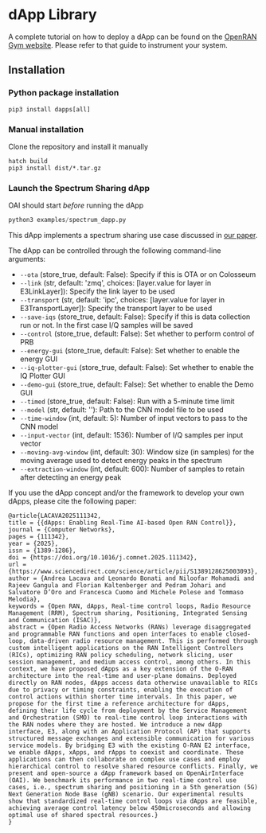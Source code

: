# dApp Library

A complete tutorial on how to deploy a dApp can be found on the [OpenRAN Gym website](https://openrangym.com/tutorials/dapps-oai). Please refer to that guide to instrument your system.

## Installation

### Python package installation

```
pip3 install dapps[all]
```

### Manual installation
Clone the repository and install it manually

```
hatch build
pip3 install dist/*.tar.gz
```

### Launch the Spectrum Sharing dApp

OAI should start _before_ running the dApp

```python 
python3 examples/spectrum_dapp.py
```

This dApp implements a spectrum sharing use case discussed in [our paper](https://arxiv.org/pdf/2501.16502).


The dApp can be controlled through the following command-line arguments:

- `--ota` (store_true, default: False): Specify if this is OTA or on Colosseum  
- `--link` (str, default: 'zmq', choices: [layer.value for layer in E3LinkLayer]): Specify the link layer to be used  
- `--transport` (str, default: 'ipc', choices: [layer.value for layer in E3TransportLayer]): Specify the transport layer to be used  
- `--save-iqs` (store_true, default: False): Specify if this is data collection run or not. In the first case I/Q samples will be saved  
- `--control` (store_true, default: False): Set whether to perform control of PRB  
- `--energy-gui` (store_true, default: False): Set whether to enable the energy GUI  
- `--iq-plotter-gui` (store_true, default: False): Set whether to enable the IQ Plotter GUI  
- `--demo-gui` (store_true, default: False): Set whether to enable the Demo GUI  
- `--timed` (store_true, default: False): Run with a 5-minute time limit  
- `--model` (str, default: ''): Path to the CNN model file to be used  
- `--time-window` (int, default: 5): Number of input vectors to pass to the CNN model  
- `--input-vector` (int, default: 1536): Number of I/Q samples per input vector  
- `--moving-avg-window` (int, default: 30): Window size (in samples) for the moving average used to detect energy peaks in the spectrum  
- `--extraction-window` (int, default: 600): Number of samples to retain after detecting an energy peak


If you use the dApp concept and/or the framework to develop your own dApps, please cite the following paper:

```text
@article{LACAVA2025111342,
title = {{dApps: Enabling Real-Time AI-based Open RAN Control}},
journal = {Computer Networks},
pages = {111342},
year = {2025},
issn = {1389-1286},
doi = {https://doi.org/10.1016/j.comnet.2025.111342},
url = {https://www.sciencedirect.com/science/article/pii/S1389128625003093},
author = {Andrea Lacava and Leonardo Bonati and Niloofar Mohamadi and Rajeev Gangula and Florian Kaltenberger and Pedram Johari and Salvatore D’Oro and Francesca Cuomo and Michele Polese and Tommaso Melodia},
keywords = {Open RAN, dApps, Real-time control loops, Radio Resource Management (RRM), Spectrum sharing, Positioning, Integrated Sensing and Communication (ISAC)},
abstract = {Open Radio Access Networks (RANs) leverage disaggregated and programmable RAN functions and open interfaces to enable closed-loop, data-driven radio resource management. This is performed through custom intelligent applications on the RAN Intelligent Controllers (RICs), optimizing RAN policy scheduling, network slicing, user session management, and medium access control, among others. In this context, we have proposed dApps as a key extension of the O-RAN architecture into the real-time and user-plane domains. Deployed directly on RAN nodes, dApps access data otherwise unavailable to RICs due to privacy or timing constraints, enabling the execution of control actions within shorter time intervals. In this paper, we propose for the first time a reference architecture for dApps, defining their life cycle from deployment by the Service Management and Orchestration (SMO) to real-time control loop interactions with the RAN nodes where they are hosted. We introduce a new dApp interface, E3, along with an Application Protocol (AP) that supports structured message exchanges and extensible communication for various service models. By bridging E3 with the existing O-RAN E2 interface, we enable dApps, xApps, and rApps to coexist and coordinate. These applications can then collaborate on complex use cases and employ hierarchical control to resolve shared resource conflicts. Finally, we present and open-source a dApp framework based on OpenAirInterface (OAI). We benchmark its performance in two real-time control use cases, i.e., spectrum sharing and positioning in a 5th generation (5G) Next Generation Node Base (gNB) scenario. Our experimental results show that standardized real-time control loops via dApps are feasible, achieving average control latency below 450microseconds and allowing optimal use of shared spectral resources.}
}
```
